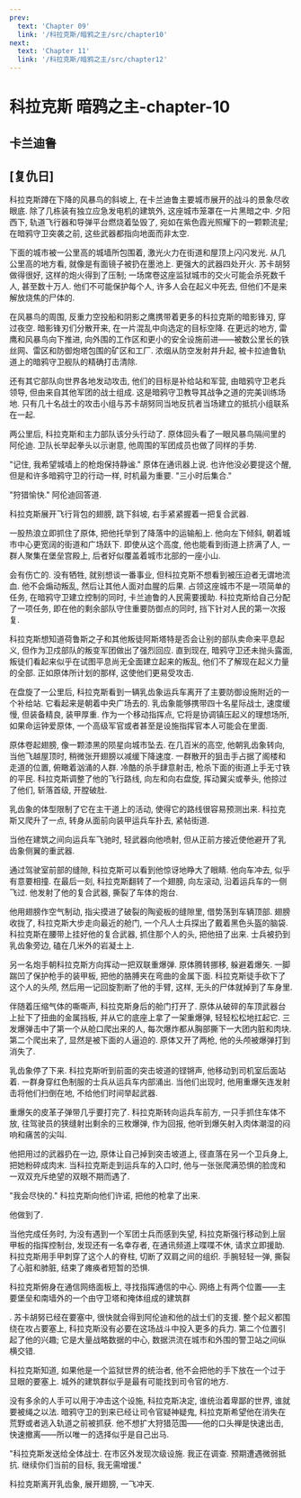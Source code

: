 ```yaml
---
prev:
  text: 'Chapter 09'
  link: '/科拉克斯/暗鸦之主/src/chapter10'
next:
  text: 'Chapter 11'
  link: '/科拉克斯/暗鸦之主/src/chapter12'
---
```


# 科拉克斯 暗鸦之主-chapter-10

## 卡兰迪鲁

## [复仇日]

科拉克斯蹲在下降的风暴鸟的斜坡上, 在卡兰迪鲁主要城市展开的战斗的景象尽收眼底. 除了几栋装有独立应急发电机的建筑外, 这座城市笼罩在一片黑暗之中. 夕阳西下, 轨道飞行器和导弹平台燃烧着坠毁了, 宛如在紫色霞光照耀下的一颗颗流星; 在暗鸦守卫突袭之前, 这些武器都指向地面而非太空.

下面的城市被一公里高的城墙所包围着, 激光火力在街道和屋顶上闪闪发光. 从几公里高的地方看, 就像是有面镜子被扔在墨池上. 更强大的武器四处开火. 苏卡胡努做得很好, 这样的炮火得到了压制; 一场席卷这座监狱城市的交火可能会杀死数千人, 甚至数十万人. 他们不可能保护每个人, 许多人会在起义中死去, 但他们不是来解放烧焦的尸体的.

在风暴鸟的周围, 反重力空投船和阴影之鹰携带着更多的科拉克斯的暗影锋刃, 穿过夜空. 暗影锋刃们分散开来, 在一片混乱中向选定的目标空降. 在更远的地方, 雷鹰和风暴鸟向下推进, 向外围的工作区和更小的安全设施前进——被数公里长的铁丝网、雷区和防御炮塔包围的矿区和工厂. 浓烟从防空发射井升起, 被卡拉迪鲁轨道上的暗鸦守卫舰队的精确打击清除.

还有其它部队向世界各地发动攻击, 他们的目标是补给站和军营, 由暗鸦守卫老兵领导, 但由来自其他军团的战士组成. 这是暗鸦守卫教导其战争之道的完美训练场地. 只有几十名战士的攻击小组与苏卡胡努同当地反抗者当场建立的抵抗小组联系在一起.

两公里后, 科拉克斯和主力部队该分头行动了. 原体回头看了一眼风暴鸟隔间里的阿伦迪. 卫队长举起拳头以示谢意, 他周围的军团成员也做了同样的手势.

"记住, 我希望城墙上的枪炮保持静谧." 原体在通讯器上说. 也许他没必要提这个醒, 但是和许多暗鸦守卫的行动一样, 时机最为重要. "三小时后集合."

"狩猎愉快." 阿伦迪回答道.

科拉克斯展开飞行背包的翅膀, 跳下斜坡, 右手紧紧握着一把复合武器.

一股热浪立即抓住了原体, 把他托举到了降落中的运输船上. 他向左下倾斜, 朝着城市中心更宽阔的街道和广场跃下. 即使从这个高度, 他也能看到街道上挤满了人, 一群人聚集在堡垒宫殿上, 后者好似覆盖着城市北部的一座小山.

会有伤亡的. 没有牺牲, 就别想谈一番事业, 但科拉克斯不想看到被压迫者无谓地流血. 他不会煽动叛乱, 然后让其他人面对血腥的后果. 占领这座城市不是一项简单的任务, 在暗鸦守卫建立控制的同时, 卡兰迪鲁的人民需要援助. 科拉克斯给自己分配了一项任务, 即在他的剩余部队守住重要防御点的同时, 挡下针对人民的第一次报复.

科拉克斯想知道荷鲁斯之子和其他叛徒阿斯塔特是否会让别的部队卖命来平息起义, 但作为卫戍部队的叛变军团做出了强烈回应. 直到现在, 暗鸦守卫还未抛头露面, 叛徒们看起来似乎在试图平息尚无全面建立起来的叛乱, 他们不了解现在起义力量的全部. 正如原体所计划的那样, 这使他们更易受攻击.

在盘旋了一公里后, 科拉克斯看到一辆乳齿象运兵车离开了主要防御设施附近的一个补给站. 它看起来是朝着中央广场去的. 乳齿象能够携带四十名星际战士, 速度缓慢, 但装备精良, 装甲厚重. 作为一个移动指挥点, 它将是协调镇压起义的理想场所, 如果命运钟爱原体, 一个高级军官或者甚至是设施指挥官本人可能会在里面.

原体卷起翅膀, 像一颗漆黑的陨星向城市坠去. 在几百米的高空, 他朝乳齿象转向, 当他飞越屋顶时, 稍微张开翅膀以减缓下降速度. 一群散开的狙击手占据了阁楼和走道的位置, 俯瞰着汹涌的人群. 冷酷的杀手肆意射击, 枪杀下面的街道上手无寸铁的平民. 科拉克斯调整了他的飞行路线, 向左和向右盘旋, 挥动翼尖或拳头, 他掠过了他们, 斩落首级, 开膛破肚.

乳齿象的体型限制了它在主干道上的活动, 使得它的路线很容易预测出来. 科拉克斯又爬升了一点, 转身从面前向装甲运兵车扑去, 紧帖街道.

当他在建筑之间向运兵车飞驰时, 轻武器向他喷射, 但从正前方接近使他避开了乳齿象侧翼的重武器.

通过驾驶室前部的缝隙, 科拉克斯可以看到他惊讶地睁大了眼睛. 他向车冲去, 似乎有意要相撞. 在最后一刻, 科拉克斯翻转了一个翅膀, 向左滚动, 沿着运兵车的一侧飞过. 他发射了他的复合武器, 撕裂了车体的炮台.

他用翅膀作空气制动, 指尖摸进了破裂的陶瓷板的缝隙里, 借势荡到车辆顶部. 翅膀收拢了, 科拉克斯大步走向最近的舱门, 一个凡人士兵探出了戴着黑色头盔的脑袋. 科拉克斯在腰带上挂好他的复合武器, 抓住那个人的头, 把他扭了出来. 士兵被扔到乳齿象旁边, 磕在几米外的岩凝土上.

另一名炮手朝科拉克斯方向挥动一把双联重爆弹. 原体腾转挪移, 躲避着爆矢. 一脚踹凹了保护枪手的装甲板, 把他的胳膊夹在弯曲的金属下面. 科拉克斯徒手砍下了这个人的头颅, 然后用一记回旋割断了他的手臂, 这样, 无头的尸体就掉到了车身里.

伴随着压缩气体的嘶嘶声, 科拉克斯身后的舱门打开了. 原体从破碎的车顶武器台上扯下了扭曲的金属挡板, 并从它的底座上拿了一架重爆弹, 轻轻松松地扛起它. 三发爆弹击中了第一个从舱口爬出来的人, 每次爆炸都从胸部撕下一大团内脏和肉块. 第二个爬出来了, 显然是被下面的人逼迫的. 原体又开了两枪, 他的头颅被爆弹打到消失了.

乳齿象停了下来. 科拉克斯听到前面的突击坡道的铿锵声, 他移动到司机室后面站着. 一群身穿红色制服的士兵从运兵车内部涌出. 当他们出现时, 他用重爆矢连发射击将他们扫倒在地, 不给他们时间举起武器.

重爆矢的皮革子弹带几乎要打完了. 科拉克斯转向运兵车前方, 一只手抓住车体不放, 往驾驶员的狭缝射出剩余的三枚爆弹, 作为回报, 他听到爆矢射入肉体潮湿的闷响和痛苦的尖叫.

他把用过的武器扔在一边, 原体让自己掉到突击坡道上, 径直落在另一个卫兵身上, 把她粉碎成肉末. 当科拉克斯走到运兵车的入口时, 他与一张张爬满恐惧的脸庞和一双双充斥绝望的双眼不期而遇了.

"我会尽快的." 科拉克斯向他们许诺, 把他的枪拿了出来.

他做到了.

当他完成任务时, 为没有遇到一个军团士兵而感到失望, 科拉克斯强行移动到上层甲板的指挥控制台, 发现还有一名幸存者, 在通讯频道上喋喋不休, 请求立即援助. 科拉克斯用手甲刺穿了这个人的脊柱, 切断了双肩之间的组织. 手腕轻轻一弹, 撕裂了心脏和肺脏, 结束了瘫痪者短暂的恐惧.

科拉克斯俯身在通信网络面板上, 寻找指挥通信的中心. 网络上有两个位置——主要堡垒和南墙外的一个由守卫塔和掩体组成的建筑群

. 苏卡胡努已经在要塞中, 很快就会得到阿伦迪和他的战士们的支援. 整个起义都围绕在攻占要塞上, 科拉克斯没有必要在这场战斗中投入更多的兵力. 第二个位置引起了他的兴趣; 它是大量战略数据的中心, 数据洪流在城市和外围的警卫站之间纵横交错.

科拉克斯知道, 如果他是一个监狱世界的统治者, 他不会把他的手下放在一个过于显眼的要塞上. 城外的建筑群似乎是最有可能找到司令官的地方.

没有多余的人手可以用于冲击这个设施, 科拉克斯决定, 谁统治着卑鄙的世界, 谁就要被绳之以法. 暗鸦守卫的到来已经让司令官疑神疑鬼, 科拉克斯希望他在消失在荒野或者逃入轨道之前被抓获. 他不想扩大狩猎范围——他的口头禅是快速出击, 快速撤离——所以唯一的选择似乎是自己出马.

"科拉克斯发送给全体战士. 在市区外发现次级设施. 我正在调查. 预期遭遇微弱抵抗. 继续你们当前的目标, 我无需增援."

科拉克斯离开乳齿象, 展开翅膀, 一飞冲天.
